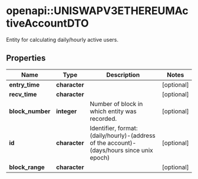 # openapi::UNISWAPV3ETHEREUMActiveAccountDTO

Entity for calculating daily/hourly active users.

## Properties
Name | Type | Description | Notes
------------ | ------------- | ------------- | -------------
**entry_time** | **character** |  | [optional] 
**recv_time** | **character** |  | [optional] 
**block_number** | **integer** | Number of block in which entity was recorded. | [optional] 
**id** | **character** | Identifier, format: (daily/hourly)-(address of the account)-(days/hours since unix epoch) | [optional] 
**block_range** | **character** |  | [optional] 


